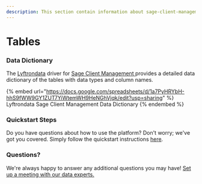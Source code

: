 ```yaml
---
description: This section contain information about sage-client-management connector tables information
---
```


# Tables

### Data Dictionary

The [Lyftrondata](https://www.lyftrondata.com/) driver for [Sage Client Management](https://www.lyftrondata.com/integration/sage-client-management/)[ ](https://www.lyftrondata.com/integration/sage-client-management/)provides a detailed data dictionary of the tables with data types and column names.

{% embed url="https://docs.google.com/spreadsheets/d/1a7PyHRYbH-hhS9fWW9GY1ZUT7YiWtemWH9HeNGhVjqk/edit?usp=sharing" %}
Lyftrondata Sage Client Management Data Dictionary
{% endembed %}

### Quickstart Steps

Do you have questions about how to use the platform? Don't worry; we've got you covered. Simply follow the quickstart instructions [here](../../../../quickstart-steps.md).

### Questions? <a href="#questions" id="questions"></a>

We're always happy to answer any additional questions you may have! [Set up a meeting with our data experts.](https://www.lyftrondata.com/book-a-meeting/)

